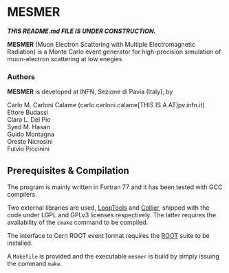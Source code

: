 # MESMER

***THIS README.md FILE IS UNDER CONSTRUCTION.***

**MESMER** (Muon Electron Scattering with Multiple Electromagnetic Radiation) is a Monte Carlo event generator for high-precision simulation of muon-electron scattering at low enegies

### Authors
**MESMER** is developed at INFN, Sezione di Pavia (Italy), by

Carlo M. Carloni Calame (carlo.carloni.calame[THIS IS A AT]pv.infn.it)  
Ettore Budassi  
Clara L. Del Pio  
Syed M. Hasan  
Guido Montagna  
Oreste Nicrosini  
Fulvio Piccinini  

## Prerequisites & Compilation
The program is mainly written in Fortran 77 and it has been tested with GCC compilers.

Two external libraries are used, [LoopTools](http://www.feynarts.de/looptools/) and [Collier](https://collier.hepforge.org/), shipped with the code
under LGPL and GPLv3 licenses respectively. The latter requires the availability of the `cmake` command to be compiled.

The interface to Cern ROOT event format requires the [ROOT](https://root.cern/) suite to be installed.

A `Makefile` is provided and the executable `mesmer` is build by simply issuing the command `make`.

